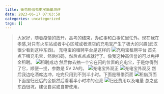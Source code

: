 ```yaml
---
title: 街电租借充电宝简单测评
date: 2023-06-17 07:03:58
categories: uncategorized
tags: []
---
```


>大家好，随着疫情的放开，高考的结束，办红事和白事忙里忙外。现在我在孝感,对只有火车站或者中心区域或者酒店的充电宝产生了极大的兴趣(武汉很少看到这种东西)。
充电宝的租聘平台是这样的
![充电宝租聘平台][1]
首先点下租充电宝，然后扫码，然后点点点就行了。像我这种高信誉的可以免押金租聘。
![租聘成功][2]
然后你去抽一个它在闪的位置的充电宝，于是你得到了它，顺便一提，参数是 5V 2A的。
![充电宝外观正][3]
![充电宝外观反][4]
然后我边吃酒席边冲，吃完只用到不到半小时。下面是租借页面
![租借页面][5]
下面是归还后的金额然后看看半小时冲的点亮
![归还费用以及电量][6]
总之这东西很坑，建议自买或自带使用。

  [1]: https://io.nuoyis.net/typecho/uploads/2023/06/1403469634.webp?_upt=685e4e841686984964
  [2]: https://io.nuoyis.net/typecho/uploads/2023/06/526402161.webp?_upt=cb107d541686985114
  [3]: https://io.nuoyis.net/typecho/uploads/2023/06/2657362696.webp?_upt=2837227b1686985189
  [4]: https://io.nuoyis.net/typecho/uploads/2023/06/2838249504.webp?_upt=65eec4541686985219
  [5]: https://io.nuoyis.net/typecho/uploads/2023/06/974659647.webp?_upt=759955fc1686985293
  [6]: https://io.nuoyis.net/typecho/uploads/2023/06/332624268.webp?_upt=0f7edfe11686985381
